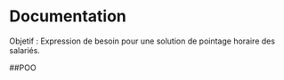 # Documentation

Objetif : Expression de besoin pour une solution de pointage horaire des salariés. 


##POO


